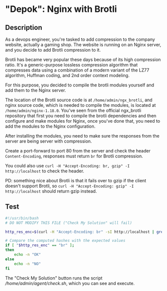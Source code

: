 # "Depok": Nginx with Brotli

## Description

As a devops engineer, you're tasked to add compression to the company website, actually a gaming shop. The website is running on an Nginx server, and you decide to add Brotli compression to it.

Brotli has became very popular these days because of its high compression ratio. It's a generic-purpose lossless compression algorithm that compresses data using a combination of a modern variant of the LZ77 algorithm, Huffman coding, and 2nd order context modeling.

For this purpose, you decided to compile the brotli modules yourself and add them to the Nginx server.

The location of the Brotli source code is at `/home/admin/ngx_brotli`, and nginx source code, which is needed to compile the modules, is located at `/home/admin/nginx-1.18.0`. You've seen from the official ngx_brotli repository that first you need to compile the brotli dependencies and then configure and make modules for Nginx, once you've done that, you need to add the modules to the Nginx configuration.

After installing the modules, you need to make sure the responses from the server are being server with compression.

Create a port-forward to port 80 from the server and check the header `Content-Encoding`, responses must return `br` for Brotli compression.

You could also use `curl -H "Accept-Encoding: br, gzip" -I http://localhost` to check the header.

PD: something nice about Brotli is that it fails over to gzip if the client doesn't support Brotli, so `curl -H "Accept-Encoding: gzip" -I http://localhost` should return gzip instead.

## Test

```bash
#!/usr/bin/bash
# DO NOT MODIFY THIS FILE ("Check My Solution" will fail)

http_res_enc=$(curl -H "Accept-Encoding: br" -sI http://localhost | grep "Content-Encoding" | awk '{print $2}' | tr -d '\r\n')

# Compare the computed hashes with the expected values
if [ "$http_res_enc" == "br" ];
then
    echo -n "OK"
else
    echo -n "NO"
fi
```

The "Check My Solution" button runs the script _/home/admin/agent/check.sh_, which you can see and execute.
